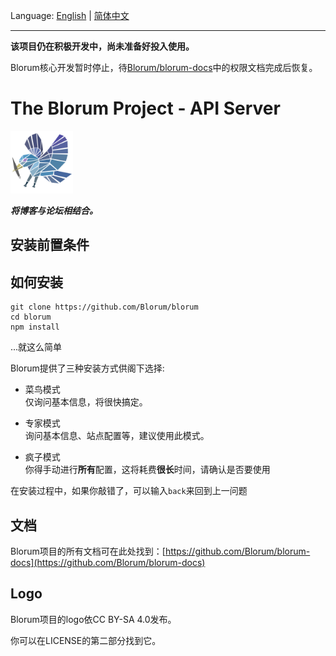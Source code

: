 Language: [English](https://github.com/SorenEricMent/blorum/blob/main/README.md) | [简体中文](https://github.com/SorenEricMent/blorum/blob/main/README_zh-CN.md)

---

**该项目仍在积极开发中，尚未准备好投入使用。**

Blorum核心开发暂时停止，待[Blorum/blorum-docs](https://github.com/Blorum/blorum-docs)中的权限文档完成后恢复。

# The Blorum Project - API Server 
<img alt="Blorum Bird" src="https://github.com/Blorum/.github/blob/main/profile/blorum.png" width="100" height="100">

***将博客与论坛相结合。***

## 安装前置条件

## 如何安装

```shell
git clone https://github.com/Blorum/blorum
cd blorum
npm install
```

...就这么简单

Blorum提供了三种安装方式供阁下选择:

- 菜鸟模式  
  仅询问基本信息，将很快搞定。

- 专家模式  
  询问基本信息、站点配置等，建议使用此模式。

- 疯子模式  
  你得手动进行**所有**配置，这将耗费**很长**时间，请确认是否要使用

在安装过程中，如果你敲错了，可以输入`back`来回到上一问题

## 文档
Blorum项目的所有文档可在此处找到：[https://github.com/Blorum/blorum-docs](https://github.com/Blorum/blorum-docs)

## Logo

Blorum项目的logo依CC BY-SA 4.0发布。

你可以在LICENSE的第二部分找到它。
